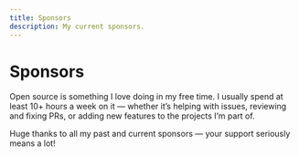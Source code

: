 ```yaml
---
title: Sponsors
description: My current sponsors.
---
```


# Sponsors

Open source is something I love doing in my free time. I usually spend at least 10+ hours a week on it — whether it’s helping with issues, reviewing and fixing PRs, or adding new features to the projects I’m part of.

Huge thanks to all my past and current sponsors — your support seriously means a lot!

<NuxtImg class="mx-auto" src="/sponsorskit.webp" sizes="800 xs:100vw sm:100vw md:100vw lg:800"  />